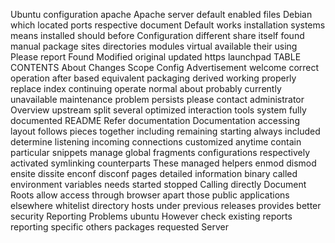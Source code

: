 Ubuntu
configuration
apache
Apache
server
default
enabled
files
Debian
which
located
ports
respective
document
Default
works
installation
systems
means
installed
should
before
Configuration
different
share
itself
found
manual
package
sites
directories
modules
virtual
available
their
using
Please
report
Found
Modified
original
updated
https
launchpad
TABLE
CONTENTS
About
Changes
Scope
Config
Advertisement
welcome
correct
operation
after
based
equivalent
packaging
derived
working
properly
replace
index
continuing
operate
normal
about
probably
currently
unavailable
maintenance
problem
persists
please
contact
administrator
Overview
upstream
split
several
optimized
interaction
tools
system
fully
documented
README
Refer
documentation
Documentation
accessing
layout
follows
pieces
together
including
remaining
starting
always
included
determine
listening
incoming
connections
customized
anytime
contain
particular
snippets
manage
global
fragments
configurations
respectively
activated
symlinking
counterparts
These
managed
helpers
enmod
dismod
ensite
dissite
enconf
disconf
pages
detailed
information
binary
called
environment
variables
needs
started
stopped
Calling
directly
Document
Roots
allow
access
through
browser
apart
those
public
applications
elsewhere
whitelist
directory
hosts
under
previous
releases
provides
better
security
Reporting
Problems
ubuntu
However
check
existing
reports
reporting
specific
others
packages
requested
Server
